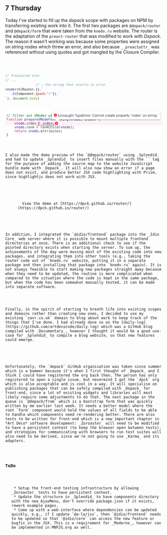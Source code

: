 ## 7 Thursday

Today I've started to fill up the *depack* scope with packages on NPM by transferring existing work into it. The first two packages are `@depack/router` and `@depack/form` that were taken from the `knedv.ru` website. The router is the adaptation of the `preact-router` that was modified to work with _Depack_. The reason it wasn't working was because some properties were assigned on string nodes which threw an error, and also because ``__preactattr_`` was referenced without using quotes and got mangled by the Closure Compiler.

<Code src="example/2019/2-feb/strings.jsx"/>

```js
// Transpiled into
// ...
                // ↓ the string that results in error
render(h(Router,{},`
  `,h(Component,{path:"/"}),`
`), document.body)
```

<img src="img/2019/2-feb/error.jpg" alt="Error in preact-router">

<p>
I also made the demo preview of the `@depack/router` using _Splendid_ and had to update _Splendid_ to insert files manually with the `<File>` tag for the purpose of adding the source map to the website JavaScript bundle made with _Depack_. It will also now show an error if a page does not exist, and produce better JSX code highlighting with Prism, since highlightjs does not work with JSX.
</p>

<Figure img="img/2019/2-feb/appshot-Safari.gif"
  alt="Demo for @depack/router">
  View the demo at [https://dpck.github.io/router/](https://dpck.github.io/router/)
</Figure>

<p>
In addition, I integrated the `@idio/frontend` package into the _Idio Core_ web server where it is possible to mount multiple frontend directories at once. There is an additional check to see if the pointed directory exists when starting the server. To sum up, the achievements of the day were moving most of the existing code into new packages, and integrating them into other tools (e.g., taking the router code out of `knedv.ru` website, putting it in a separate package and then installing that package into `knedv.ru` again). It is not always feasible to start making new packages straight away because when they need to be updated, the routine is more complicated when compared to the situation where the code is kept in the same package, but when the code has been somewhat manually tested, it can be made into separate software.
</p>

<p>Finally, in the spirit of starting to breath life into existing scopes and domains rather than creating new ones, I decided to use my existing `zavr.co.uk` domain to blog about work to keep track of the things that I've done. I had already done so on the [daily-log](https://github.com/artdecocode/daily-log) which was a GitHub blog compiled with _Documentary_, however I thought it would be a good use-case for _Splendid_ to compile a blog website, so that new features could emerge.
</p>

<p>
Unfortunately, the `depack` GitHub organisation was taken since summer which is a bummer because it's when I first thought of _Depack_ and I think I could have registered the org back then. The person has only registered to open a single issue, but nevermind I got the `dpck` org which is also acceptable and is cool in a way. It will specialise on publishing packages that can be safely compiled with _Depack_ for front-end, since a lot of existing widgets and libraries will most likely require some adjustments to do that. The next package in the queue is `@depack/from` which is a bootstrap form that was quickly written by me earlier last week. It needs a better model where the root `Form` component would hold the values of all fields to be able to handle which components need re-rendering better. There are also tests to be written for front-end which is a new important chapter in *Art Deco* software development: _Zoroaster_ will need to be modified to have a persistent context (to keep the browser open between tests), and strategies for communicating with browsers to run test suites will also need to be derived, since we're not going to use _Karma_ and its adapters.
</p>

### ToDo
<ul>
 * Setup the front-end testing infrastructure by allowing _Zoroaster_ tests to have persistent context.
 * Update the structure in _Splendid_ to have components directory with the new AjaxMenu, don't override package.json if it exists, rework example pages.
 * Come up with a web-interface where dependencies can be updated quickly, e.g., if I update `@a-la/jsx`, then `@idio/frontend` needs to be updated so that `@idio/core` can access the new feature or bugfix in the JSX. This is a requirement for _Moderne_, however can be implemented in MNPJS.org as well.
</ul>

<SectionBreak />